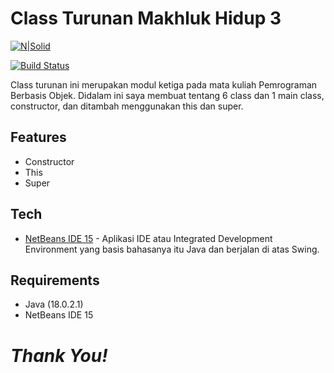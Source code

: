 # Class Turunan Makhluk Hidup 3

[![N|Solid](https://cldup.com/dTxpPi9lDf.thumb.png)](https://nodesource.com/products/nsolid)

[![Build Status](https://travis-ci.org/joemccann/dillinger.svg?branch=master)](https://travis-ci.org/joemccann/dillinger)

Class turunan ini merupakan modul ketiga pada mata kuliah Pemrograman Berbasis Objek. Didalam ini saya membuat tentang 6 class dan 1 main class, constructor, dan ditambah menggunakan this dan super.


## Features

- Constructor
- This
- Super

## Tech

- [NetBeans IDE 15](https://netbeans.apache.org/front/main/download/nb15/) - Aplikasi IDE atau Integrated Development Environment yang basis bahasanya itu Java dan berjalan di atas Swing.


## Requirements
- Java (18.0.2.1)
- NetBeans IDE 15

# _Thank You!_ 